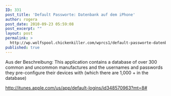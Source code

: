 ```yaml
---
ID: 331
post_title: 'Default Passworte: Datenbank auf dem iPhone'
author: rogera
post_date: 2010-09-23 05:59:08
post_excerpt: ""
layout: post
permalink: >
  http://wp.wolfspool.chickenkiller.com/wprcs1/default-passworte-datenbank-auf-dem-iphone/
published: true
---
```

Aus der Beschreibung: This application contains a database of over 300 common and uncommon  manufactures and the usernames and passwords they pre-configure their  devices with   (which there are 1,000 + in the database)

<a href="http://itunes.apple.com/us/app/default-logins/id348570963?mt=8#" target="_blank">http://itunes.apple.com/us/app/default-logins/id348570963?mt=8#</a>